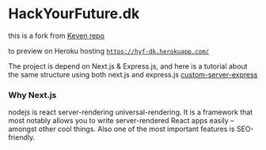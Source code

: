 
# HackYourFuture.dk

this is a fork from [Keven repo](`https://github.com/kevinsimper/hackyourfuture.dk`)

to preview on Heroku hosting [`https://hyf-dk.herokuapp.com/`](https://hyf-dk.herokuapp.com/) 

The project is depend on Next.js & Express.js, and here is a tutorial 
about the same structure using both next.js and express.js
 [custom-server-express](https://github.com/zeit/next.js/tree/canary/examples/custom-server-express)
 
 ### Why Next.js
 nodejs is react server-rendering universal-rendering.
  It is a framework that most notably allows you to 
  write server-rendered React apps easily – amongst other cool things. 
  Also one of the most important features is SEO-friendly.
  